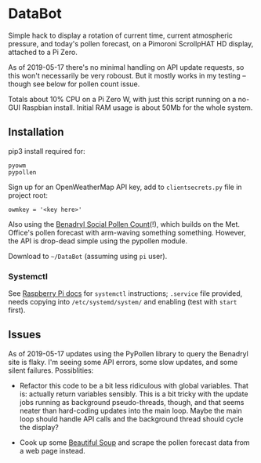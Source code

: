 # DataBot

Simple hack to display a rotation of current time, current atmospheric pressure, and today's pollen forecast, on a Pimoroni ScrollpHAT HD display, attached to a Pi Zero.

As of 2019-05-17 there's no minimal handling on API update requests, so this won't necessarily be very roboust. But it mostly works in my testing – though see below for pollen count issue.

Totals about 10% CPU on a Pi Zero W, with just this script running on a no-GUI Raspbian install. Initial RAM usage is about 50Mb for the whole system.

## Installation

pip3 install required for:

    pyowm
    pypollen

Sign up for an OpenWeatherMap API key, add to `clientsecrets.py` file in project root:

    owmkey = '<key here>'

Also using the [Benadryl Social Pollen Count](https://www.benadryl.co.uk/social-pollen-count)(!), which builds on the Met. Office's pollen forecast with arm-waving something something. However, the API is drop-dead simple using the pypollen module.

Download to `~/DataBot` (assuming using `pi` user).

### Systemctl

See [Raspberry Pi docs](https://www.raspberrypi.org/documentation/linux/usage/systemd.md) for `systemctl` instructions; `.service` file provided, needs copying into `/etc/systemd/system/` and enabling (test with `start` first).

## Issues

As of 2019-05-17 updates using the PyPollen library to query the Benadryl site is flaky. I'm seeing some API errors, some slow updates, and some silent failures. Possiblities:

* Refactor this code to be a bit less ridiculous with global variables. That is: actually return variables sensibly. This is a bit tricky with the update jobs running as background pseudo-threads, though, and that seems neater than hard-coding updates into the main loop. Maybe the main loop should handle API calls and the background thread should cycle the display?

* Cook up some [Beautiful Soup](https://www.crummy.com/software/BeautifulSoup/) and scrape the pollen forecast data from a web page instead.